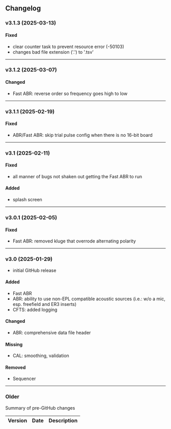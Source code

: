 ## Changelog

### v3.1.3 (2025-03-13)
#### Fixed
- clear counter task to prevent resource error (-50103)
- changes bad file extension ('.') to '.tsv'

---

### v3.1.2 (2025-03-07)
#### Changed
- Fast ABR: reverse order so frequency goes high to low

---

### v3.1.1 (2025-02-19)
#### Fixed
- ABR/Fast ABR: skip trial pulse config when there is no 16-bit board

---

### v3.1 (2025-02-11)
#### Fixed
- all manner of bugs not shaken out getting the Fast ABR to run
#### Added
- splash screen

---

### v3.0.1 (2025-02-05)
#### Fixed
- Fast ABR: removed kluge that overrode alternating polarity

---

### v3.0 (2025-01-29)
- initial GitHub release
#### Added
- Fast ABR
- ABR: ability to use non-EPL compatible acoustic sources (i.e.: w/o a mic, esp. freefield and ER3 inserts)
- CFTS: added logging
#### Changed
- ABR: comprehensive data file header
#### Missing
- CAL: smoothing, validation
#### Removed
- Sequencer

---

### Older
Summary of pre-GitHub changes

| Version | Date | Description |
| --- | --- | --- |












